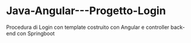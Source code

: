 # Java-Angular---Progetto-Login
Procedura di Login con template costruito con Angular e controller back-end con Springboot
